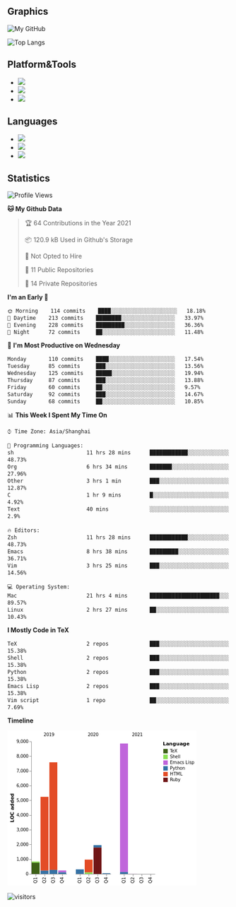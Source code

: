 ## Graphics

![My GitHub](https://github-readme-stats.vercel.app/api?username=SteamedFish&count_private=true&show_icons=true&theme=buefy&include_all_commits=false)

![Top Langs](https://github-readme-stats.vercel.app/api/top-langs/?username=SteamedFish&theme=buefy&hide=ruby&count_private=true&show_icons=true&layout=compact)

## Platform&Tools

* [![](https://img.shields.io/badge/ArchLinux--purple?style=flat-square&logo=ArchLinux)](https://www.archlinux.org/)
* [![](https://img.shields.io/badge/Gentoo-testing-purple?style=flat-square&logo=Gentoo)](https://www.gentoo.org/)
* [![](https://img.shields.io/badge/Doom%20Emacs-28-blue?style=flat-square&logo=Gnu%20emacs&logoColor=white)](https://www.gnu.org/software/emacs/)

## Languages

* [![](https://img.shields.io/badge/-Python-3776AB?style=flat-square&logo=python&logoColor=white)](https://www.python.org/)
* [![](https://img.shields.io/badge/-Bash-00ADD8?style=flat-square&logo=Gnu-bash&logoColor=white)](https://www.gnu.org/software/bash/)
* [![](https://img.shields.io/badge/-Go-00ADD8?style=flat-square&logo=go&logoColor=white)](https://golang.org/)

## Statistics

<!--START_SECTION:waka-->
![Profile Views](http://img.shields.io/badge/Profile%20Views-8-blue)

**🐱 My Github Data** 

> 🏆 64 Contributions in the Year 2021
 > 
> 📦 120.9 kB Used in Github's Storage 
 > 
> 🚫 Not Opted to Hire
 > 
> 📜 11 Public Repositories 
 > 
> 🔑 14 Private Repositories  
 > 
**I'm an Early 🐤** 

```text
🌞 Morning    114 commits    ████░░░░░░░░░░░░░░░░░░░░░   18.18% 
🌆 Daytime    213 commits    ████████░░░░░░░░░░░░░░░░░   33.97% 
🌃 Evening    228 commits    █████████░░░░░░░░░░░░░░░░   36.36% 
🌙 Night      72 commits     ██░░░░░░░░░░░░░░░░░░░░░░░   11.48%

```
📅 **I'm Most Productive on Wednesday** 

```text
Monday       110 commits    ████░░░░░░░░░░░░░░░░░░░░░   17.54% 
Tuesday      85 commits     ███░░░░░░░░░░░░░░░░░░░░░░   13.56% 
Wednesday    125 commits    █████░░░░░░░░░░░░░░░░░░░░   19.94% 
Thursday     87 commits     ███░░░░░░░░░░░░░░░░░░░░░░   13.88% 
Friday       60 commits     ██░░░░░░░░░░░░░░░░░░░░░░░   9.57% 
Saturday     92 commits     ███░░░░░░░░░░░░░░░░░░░░░░   14.67% 
Sunday       68 commits     ██░░░░░░░░░░░░░░░░░░░░░░░   10.85%

```


📊 **This Week I Spent My Time On** 

```text
⌚︎ Time Zone: Asia/Shanghai

💬 Programming Languages: 
sh                       11 hrs 28 mins      ████████████░░░░░░░░░░░░░   48.73% 
Org                      6 hrs 34 mins       ███████░░░░░░░░░░░░░░░░░░   27.96% 
Other                    3 hrs 1 min         ███░░░░░░░░░░░░░░░░░░░░░░   12.87% 
C                        1 hr 9 mins         █░░░░░░░░░░░░░░░░░░░░░░░░   4.92% 
Text                     40 mins             ░░░░░░░░░░░░░░░░░░░░░░░░░   2.9%

🔥 Editors: 
Zsh                      11 hrs 28 mins      ████████████░░░░░░░░░░░░░   48.73% 
Emacs                    8 hrs 38 mins       █████████░░░░░░░░░░░░░░░░   36.71% 
Vim                      3 hrs 25 mins       ███░░░░░░░░░░░░░░░░░░░░░░   14.56%

💻 Operating System: 
Mac                      21 hrs 4 mins       ██████████████████████░░░   89.57% 
Linux                    2 hrs 27 mins       ██░░░░░░░░░░░░░░░░░░░░░░░   10.43%

```

**I Mostly Code in TeX** 

```text
TeX                      2 repos             ███░░░░░░░░░░░░░░░░░░░░░░   15.38% 
Shell                    2 repos             ███░░░░░░░░░░░░░░░░░░░░░░   15.38% 
Python                   2 repos             ███░░░░░░░░░░░░░░░░░░░░░░   15.38% 
Emacs Lisp               2 repos             ███░░░░░░░░░░░░░░░░░░░░░░   15.38% 
Vim script               1 repo              ██░░░░░░░░░░░░░░░░░░░░░░░   7.69%

```


**Timeline**

![Chart not found](https://raw.githubusercontent.com/SteamedFish/SteamedFish/master/charts/bar_graph.png) 


<!--END_SECTION:waka-->

![visitors](https://visitor-badge.laobi.icu/badge?page_id=SteamedFish.SteamedFish)
